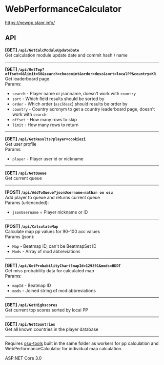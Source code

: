 # WebPerformanceCalculator
https://newpp.stanr.info/

## API
**[GET] `/api/GetCalcModuleUpdateDate`**  
Get calculation module update date and commit hash / name  

---
**[GET] `/api/GetTop?offset=0&limit=50&search=chocomint&order=desc&sort=localPP&country=KR`**  
Get leaderboard page  
Params:
* `search` - Player name or jsonname, doesn't work with `country`
* `sort` - Which field results should be sorted by
* `order` - Which order (`asc`/`desc`) should results be order by
* `country` - Country acronym to get a country leaderboard page, doesn't work with `search`
* `offset` - How many rows to skip
* `limit` - How many rows to return  

---
**[GET] `/api/GetResults?player=cookiezi`**  
Get user profile  
Params:
* `player` - Player user id or nickname 

---
**[GET] `/api/GetQueue`**  
Get current queue  

---
**[POST] `/api/AddToQueue?jsonUsername=nathan on osu`**  
Add player to queue and returns current queue  
Params (urlencoded):
* `jsonUsername` = Player nickname or ID  

---
**[POST] `/api/CalculateMap`**  
Calculate map pp values for 90-100 acc values  
Params (json):
* `Map` - Beatmap ID, can't be BeatmapSet ID
* `Mods` - Array of mod abbreviations

---
**[GET] `/api/GetProbabilityChart?mapId=129891&mods=HDDT`**  
Get miss probability data for calculated map  
Params:
* `mapId` - Beatmap ID
* `mods` - Joined string of mod abbreviations

---
**[GET] `/api/GetHighscores`**  
Get current top scores sorted by local PP

---
**[GET] `/api/GetCountries`**  
Get all known countries in the player database  

---

Requires [osu-tools](https://github.com/stanriders/osu-tools) built in the same folder as workers for pp calculation and WebPerformanceCalculator for individual map calculation.  
  
ASP.NET Core 3.0

